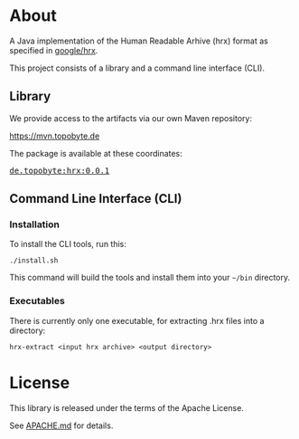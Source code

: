 # About

A Java implementation of the Human Readable Arhive (hrx) format as specified
in [google/hrx](https://github.com/google/hrx).

This project consists of a library and a command line interface (CLI).

## Library

We provide access to the artifacts via our own Maven repository:

<https://mvn.topobyte.de>

The package is available at these coordinates:

<pre>
<a href="https://mvn.topobyte.de/de/topobyte/hrx/0.0.1/">de.topobyte:hrx:0.0.1</a>
</pre>

## Command Line Interface (CLI)

### Installation

To install the CLI tools, run this:

    ./install.sh

This command will build the tools and install them into your `~/bin`
directory.

### Executables

There is currently only one executable, for extracting .hrx files into a
directory:

    hrx-extract <input hrx archive> <output directory>

# License

This library is released under the terms of the Apache License.

See [APACHE.md](APACHE.md) for details.
